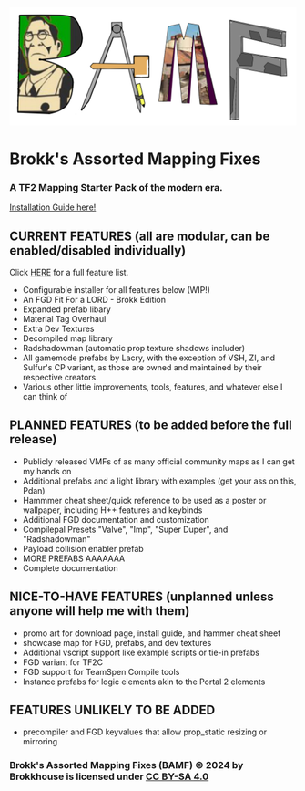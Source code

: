  ![bamflogo](/docs/img/BAMFLOGO2.png)
# Brokk's Assorted Mapping Fixes

### A TF2 Mapping Starter Pack of the modern era.
[Installation Guide here!](https://statecouncil.github.io/tf-bamf/installation.html)

## CURRENT FEATURES (all are modular, can be enabled/disabled individually)
Click [HERE](https://statecouncil.github.io/tf-bamf/contents-and-features.html) for a full feature list.

- Configurable installer for all features below (WIP!)
- An FGD Fit For a LORD - Brokk Edition
- Expanded prefab libary
- Material Tag Overhaul
- Extra Dev Textures
- Decompiled map library
- Radshadowman (automatic prop texture shadows includer)
- All gamemode prefabs by Lacry, with the exception of VSH, ZI, and Sulfur's CP variant, as those are owned and maintained by their respective creators.
- Various other little improvements, tools, features, and whatever else I can think of

## PLANNED FEATURES (to be added before the full release)

- Publicly released VMFs of as many official community maps as I can get my hands on
- Additional prefabs and a light library with examples (get your ass on this, Pdan)
- Hammmer cheat sheet/quick reference to be used as a poster or wallpaper, including H++ features and keybinds
- Additional FGD documentation and customization
- Compilepal Presets "Valve", "Imp", "Super Duper", and "Radshadowman"
- Payload collision enabler prefab
- MORE PREFABS AAAAAAA
- Complete documentation

## NICE-TO-HAVE FEATURES (unplanned unless anyone will help me with them)

- promo art for download page, install guide, and hammer cheat sheet
- showcase map for FGD, prefabs, and dev textures
- Additional vscript support like example scripts or tie-in prefabs
- FGD variant for TF2C
- FGD support for TeamSpen Compile tools
- Instance prefabs for logic elements akin to the Portal 2 elements

## FEATURES UNLIKELY TO BE ADDED

- precompiler and FGD keyvalues that allow prop_static resizing or mirroring

### Brokk's Assorted Mapping Fixes (BAMF) © 2024 by Brokkhouse is licensed under [CC BY-SA 4.0](https://creativecommons.org/licenses/by-sa/4.0/)
